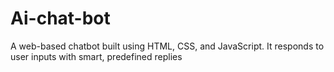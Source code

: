# Ai-chat-bot
A web-based chatbot built using HTML, CSS, and JavaScript. It responds to user inputs with smart, predefined replies
